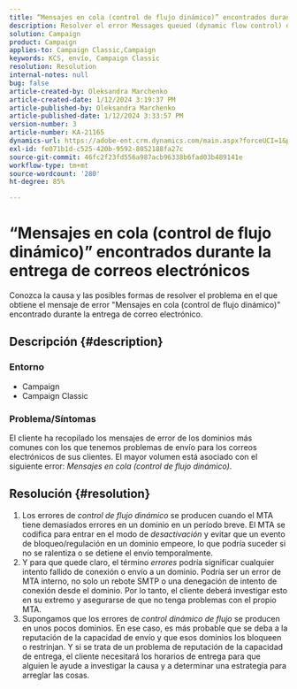 ```yaml
---
title: “Mensajes en cola (control de flujo dinámico)” encontrados durante la entrega de correos electrónicos
description: Resolver el error Messages queued (dynamic flow control) durante el envío de correo electrónico
solution: Campaign
product: Campaign
applies-to: Campaign Classic,Campaign
keywords: KCS, envío, Campaign Classic
resolution: Resolution
internal-notes: null
bug: false
article-created-by: Oleksandra Marchenko
article-created-date: 1/12/2024 3:19:37 PM
article-published-by: Oleksandra Marchenko
article-published-date: 1/12/2024 3:33:57 PM
version-number: 3
article-number: KA-21165
dynamics-url: https://adobe-ent.crm.dynamics.com/main.aspx?forceUCI=1&pagetype=entityrecord&etn=knowledgearticle&id=c1d08afc-5db1-ee11-a569-6045bd006b4b
exl-id: fe071b1d-c525-420b-9592-8052188fa27c
source-git-commit: 46fc2f23fd556a987acb96338b6fad03b489141e
workflow-type: tm+mt
source-wordcount: '280'
ht-degree: 85%

---
```


# “Mensajes en cola (control de flujo dinámico)” encontrados durante la entrega de correos electrónicos


Conozca la causa y las posibles formas de resolver el problema en el que obtiene el mensaje de error &quot;Mensajes en cola (control de flujo dinámico)&quot; encontrado durante la entrega de correo electrónico.

## Descripción {#description}


### <b>Entorno</b>

- Campaign
- Campaign Classic




### <b>Problema/Síntomas</b>

El cliente ha recopilado los mensajes de error de los dominios más comunes con los que tenemos problemas de envío para los correos electrónicos de sus clientes. El mayor volumen está asociado con el siguiente error: *Mensajes en cola (control de flujo dinámico)*.


## Resolución {#resolution}


1. Los errores de *control de flujo dinámico* se producen cuando el MTA tiene demasiados errores en un dominio en un período breve. El MTA se codifica para entrar en el modo de *desactivación* y evitar que un evento de bloqueo/regulación en un dominio empeore, lo que podría suceder si no se ralentiza o se detiene el envío temporalmente.
2. Y para que quede claro, el término *errores* podría significar cualquier intento fallido de conexión o envío a un dominio. Podría ser un error de MTA interno, no solo un rebote SMTP o una denegación de intento de conexión desde el dominio. Por lo tanto, el cliente deberá investigar esto en su extremo y asegurarse de que no tenga problemas con el propio MTA.
3. Supongamos que los errores de *control dinámico de flujo* se producen en unos pocos dominios. En ese caso, es más probable que se deba a la reputación de la capacidad de envío y que esos dominios los bloqueen o restrinjan. Y si se trata de un problema de reputación de la capacidad de entrega, el cliente necesitará los horarios de entrega para que alguien le ayude a investigar la causa y a determinar una estrategia para arreglar las cosas.
